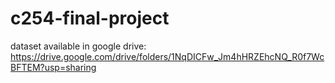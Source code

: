# c254-final-project
 dataset available in google drive: https://drive.google.com/drive/folders/1NqDICFw_Jm4hHRZEhcNQ_R0f7WcBFTEM?usp=sharing

